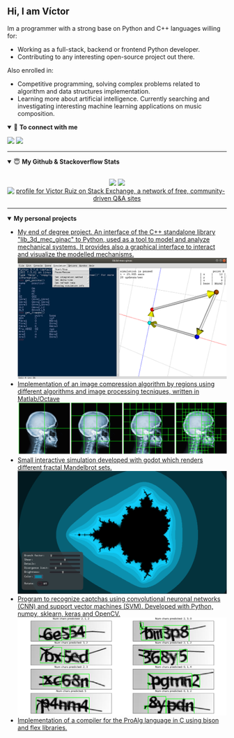 ## Hi, I am Víctor

Im a programmer with a strong base on Python and C++ languages willing for:
- Working as a full-stack, backend or frontend Python developer.
- Contributing to any interesting open-source project out there.

Also enrolled in:
- Competitive programming, solving complex problems related to algorithm and data structures implementation.
- Learning more about artificial intelligence. Currently searching and investigating interesting machine learning applications on music composition.

<details open>
<summary>🤝 <b>To connect with me</b></summary>

<p align = "center">

[<img src="https://img.shields.io/badge/linkedin-%230077B5.svg?&style=for-the-badge&logo=linkedin&logoColor=white" />](https://www.linkedin.com/in/vykstorm/)
[<img src = "https://img.shields.io/badge/instagram-%23E4405F.svg?&style=for-the-badge&logo=instagram&logoColor=white">](https://www.instagram.com/stradivarius_nostalgico/)

</p>

</details>

---

<details open>
 <summary> 😇 <b>My Github & Stackoverflow Stats</b> </summary>

<br>

<p align = "center">
  <img src = "https://github-readme-stats.vercel.app/api?username=Vykstorm&show_icons=true&theme=tokyonight&line_height=27">
 <img src = "https://github-readme-stats.vercel.app/api/top-langs/?username=Vykstorm&hide=makefile,php&theme=tokyonight">
 <a href="https://stackexchange.com/users/12306858"><img src="https://stackexchange.com/users/flair/12306858.png?theme=dark" width="208" height="58" alt="profile for Victor Ruiz on Stack Exchange, a network of free, community-driven Q&amp;A sites" title="profile for Victor Ruiz on Stack Exchange, a network of free, community-driven Q&amp;A sites"></a>

</p>

</details>

---

<details open>
 <summary><b>My personal projects</b> </summary>
 <ul>
 <li>
   <a href="https://github.com/Vykstorm/pylib3d-mec-ginac">My end of degree project. An interface of the C++ standalone library "lib_3d_mec_ginac" to Python, used as a tool to model and analyze mechanical systems. It provides also a graphical interface to interact and visualize the modelled mechanisms.
  <img src="https://raw.githubusercontent.com/Vykstorm/pylib3d-mec-ginac/master/docs/images/framework.png"></img>
  </a>
 </li>
 <li>
  <a href="https://github.com/Vykstorm/ROI_compression">Implementation of an image compression algorithm by regions using different algorithms and image processing tecniques, written in Matlab/Octave
  </li>
  <img src="https://raw.githubusercontent.com/Vykstorm/ROI_compression/master/images/craneo.jpg"></img>
  </a>
  <li>
  <a href="https://github.com/Vykstorm/Fractals-Godot">Small interactive simulation developed with godot which renders different fractal Mandelbrot sets.
  <img src="https://raw.githubusercontent.com/Vykstorm/Fractals-Godot/master/screenshots/screenshot2.png"></img>
  </a></li>

  <li>
  <a href="https://github.com/Vykstorm/CaptchaDL"> Program to recognize captchas using convolutional neuronal networks (CNN) and support vector machines (SVM). Developed with Python, numpy, sklearn, keras and OpenCV.
  <img src="https://raw.githubusercontent.com/Vykstorm/CaptchaDL/master/images/contours2.png"></img>
  </a>
  </li>

  <li>
  <a href="https://github.com/Vykstorm/ProAlg">Implementation of a compiler for the ProAlg language in C using bison and flex libraries.</a>
  </li>
</ul>
</details>



</details>
